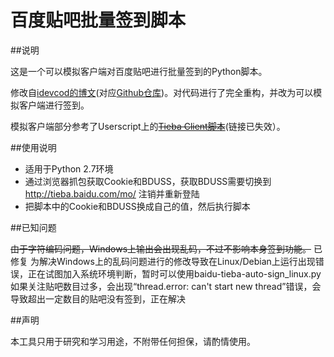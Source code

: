 百度贴吧批量签到脚本
=====================

##说明

这是一个可以模拟客户端对百度贴吧进行批量签到的Python脚本。

修改自[idevcod的博文](http://blog.csdn.net/idevcod/article/details/11479897)(对应[Github仓库](https://github.com/ifreefly/baidu_bot))。对代码进行了完全重构，并改为可以模拟客户端进行签到。

模拟客户端部分参考了Userscript上的<del>[Tieba Client脚本](http://userscripts.org/scripts/review/177032)</del>(链接已失效）。


##使用说明

* 适用于Python 2.7环境
* 通过浏览器抓包获取Cookie和BDUSS，获取BDUSS需要切换到 http://tieba.baidu.com/mo/ 注销并重新登陆
* 把脚本中的Cookie和BDUSS换成自己的值，然后执行脚本


##已知问题

<del>由于字符编码问题，Windows上输出会出现乱码，不过不影响本身签到功能。</del> 已修复
为解决Windows上的乱码问题进行的修改导致在Linux/Debian上运行出现错误，正在试图加入系统环境判断，暂时可以使用baidu-tieba-auto-sign_linux.py
如果关注贴吧数目过多，会出现“thread.error: can't start new thread”错误，会导致超出一定数目的贴吧没有签到，正在解决

##声明

本工具只用于研究和学习用途，不附带任何担保，请酌情使用。
